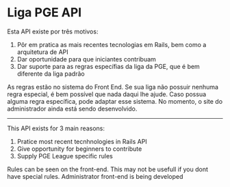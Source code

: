 # Liga PGE API

Esta API existe por três motivos:

1) Pôr em pratica as mais recentes tecnologias em Rails, bem como a arquitetura de API
2) Dar oportunidade para que iniciantes contribuam
3) Dar suporte para as regras específias da liga da PGE, que é bem diferente da liga padrão

As regras estão no sistema do Front End. Se sua liga não possuir nenhuma regra especial, é bem possível que nada daqui lhe ajude. Caso possua alguma regra específica, pode adaptar esse sistema.
No momento, o site do administrador ainda está sendo desenvolvido.

---

This API exists for 3 main reasons:

1) Pratice most recent tecnhnologies in Rails API
2) Give opportunity for beginners to contribute
3) Supply PGE League specific rules

Rules can be seen on the front-end. This may not be usefull if you dont have special rules.
Administrator front-end is being developed